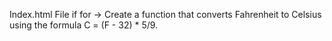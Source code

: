 Index.html File if for -> Create a function that converts Fahrenheit to Celsius using the formula C = (F - 32) * 5/9.
